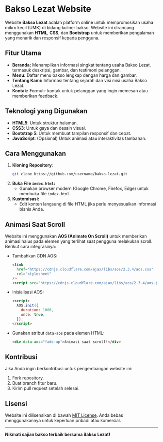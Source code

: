 # Bakso Lezat Website

Website **Bakso Lezat** adalah platform online untuk mempromosikan usaha mikro kecil (UMK) di bidang kuliner bakso. Website ini dirancang menggunakan **HTML**, **CSS**, dan **Bootstrap** untuk memberikan pengalaman yang menarik dan responsif kepada pengguna.

## Fitur Utama

- **Beranda:** Menampilkan informasi singkat tentang usaha Bakso Lezat, termasuk deskripsi, gambar, dan testimoni pelanggan.
- **Menu:** Daftar menu bakso lengkap dengan harga dan gambar.
- **Tentang Kami:** Informasi tentang sejarah dan visi misi usaha Bakso Lezat.
- **Kontak:** Formulir kontak untuk pelanggan yang ingin memesan atau memberikan feedback.

## Teknologi yang Digunakan

- **HTML5**: Untuk struktur halaman.
- **CSS3**: Untuk gaya dan desain visual.
- **Bootstrap 5**: Untuk membuat tampilan responsif dan cepat.
- **JavaScript**: (Opsional) Untuk animasi atau interaktivitas tambahan.

## Cara Menggunakan

1. **Kloning Repository**:
   ```bash
   git clone https://github.com/username/bakso-lezat.git
   ```
2. **Buka File `index.html`:**
   - Gunakan browser modern (Google Chrome, Firefox, Edge) untuk membuka file `index.html`.
3. **Kustomisasi:**
   - Edit konten langsung di file HTML jika perlu menyesuaikan informasi bisnis Anda.

## Animasi Saat Scroll

Website ini menggunakan **AOS (Animate On Scroll)** untuk memberikan animasi halus pada elemen yang terlihat saat pengguna melakukan scroll. Berikut cara integrasinya:

- Tambahkan CDN AOS:
  ```html
  <link
    href="https://cdnjs.cloudflare.com/ajax/libs/aos/2.3.4/aos.css"
    rel="stylesheet"
  />
  <script src="https://cdnjs.cloudflare.com/ajax/libs/aos/2.3.4/aos.js"></script>
  ```
- Inisialisasi AOS:
  ```html
  <script>
    AOS.init({
      duration: 1000,
      once: true,
    });
  </script>
  ```
- Gunakan atribut `data-aos` pada elemen HTML:
  ```html
  <div data-aos="fade-up">Animasi saat scroll!</div>
  ```

## Kontribusi

Jika Anda ingin berkontribusi untuk pengembangan website ini:

1. Fork repository.
2. Buat branch fitur baru.
3. Kirim pull request setelah selesai.

## Lisensi

Website ini dilisensikan di bawah [MIT License](LICENSE). Anda bebas menggunakannya untuk keperluan pribadi atau komersial.

---

**Nikmati sajian bakso terbaik bersama Bakso Lezat!**
